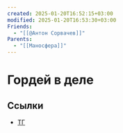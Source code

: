 ```yaml
---
created: 2025-01-20T16:52:15+03:00
modified: 2025-01-20T16:53:30+03:00
Friends:
  - "[[@Антон Сорвачев]]"
Parents:
  - "[[Маносфера]]"
---
```


# Гордей в деле

## Ссылки

 - [ТГ](https://t.me/spravedlivost_MGD2024)
